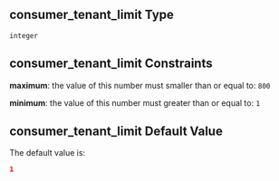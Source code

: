 ## consumer\_tenant\_limit Type

`integer`

## consumer\_tenant\_limit Constraints

**maximum**: the value of this number must smaller than or equal to: `800`

**minimum**: the value of this number must greater than or equal to: `1`

## consumer\_tenant\_limit Default Value

The default value is:

```json
1
```
